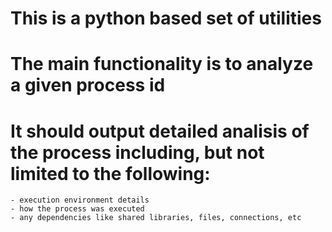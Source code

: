# This is a python based set of utilities
# The main functionality is to analyze a given process id
# It should output detailed analisis of the process including, but not limited to the following:
    - execution environment details
    - how the process was executed
    - any dependencies like shared libraries, files, connections, etc
